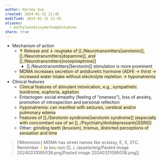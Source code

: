 ```yaml
---
author: Harvey Guo
created: 2024-01-15 21:45
modified: 2024-01-15 21:45
aliases:
  - methylenedioxymethamphetamine
share: true
---
```

- Mechanism of action
	- <span style="background:rgba(240, 200, 0, 0.2)">↑ Release and ↓ reuptake of [[./Neurotransmitters|serotonin]], [[./Neurotransmitters|dopamine]], and [[./Neurotransmitters|norepinephrine]] </span>
		- [[./Neurotransmitters|Serotonin]] stimulation is more prominent
	- <span style="background:rgba(240, 200, 0, 0.2)">MDMA increases secretion of antidiuretic hormone (ADH) → thirst → increased water intake without electrolyte repletion → hyponatremia</span>
- Clinical features
	- <span style="background:rgba(240, 200, 0, 0.2)">Clinical features of stimulant intoxication, e.g., sympathetic toxidrome, euphoria, agitation</span>
	- Entactogen: social empathy (feeling of “oneness”), loss of anxiety, promotion of introspection and personal reflection
	- <span style="background:rgba(240, 200, 0, 0.2)">Hyponatremia: can manifest with seizures, cerebral and/or pulmonary edema</span>
	- <span style="background:rgba(240, 200, 0, 0.2)">Features of [[./Serotonin syndrome|serotonin syndrome]] (especially with concomitant use of an [[../Psychiatry/Antidepressants|SSRI]])</span>
	- Other: <span style="background:rgba(240, 200, 0, 0.2)">grinding teeth (bruxism), trismus, distorted perceptions of sensation and time</span>

>[!Mnemonic] 
>MDMA has street names like ecstasy, E, X, XTC. Remember <font color="#ffc000">X</font> to bru<font color="#ffc000">x</font>ism.![[../../assets/img/Pasted image 20240331095038.png|Pasted image 20240331095038.png]]